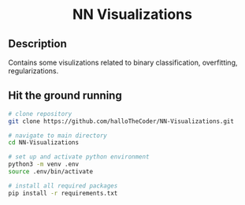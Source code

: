 <h1 align="center">NN Visualizations</h1>


## Description

Contains some visulizations related to binary classification, overfitting, regularizations.

## Hit the ground running

``` bash
# clone repository
git clone https://github.com/halloTheCoder/NN-Visualizations.git

# navigate to main directory
cd NN-Visualizations

# set up and activate python environment
python3 -m venv .env
source .env/bin/activate

# install all required packages
pip install -r requirements.txt
```